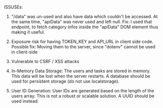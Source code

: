 
ISSUSEs:

1. "/data" was un-used and also have data which couldn't be accessed. At the same time, "apiData" was never
used and left null.
Fix: I used that endpoint, to fetch category infos inside the "apiData" DOM element thus making it useful.  

2. Exposure risk for having TOKEN_KEY and API_URL in client side code.
Possible fix: Moving them to the server, since "dotenv" cannot be used in client-side

3. Vulnerable to CSRF / XSS attacks

4. In-Memory Data Storage: The users and tasks are stored in memory. This data will be lost when the server restarts. A database should be used for persistent storage (do not use localstorage).

5. User ID Generation: User IDs are generated based on the length of the users array. This is not a robust or scalable solution. A UUID should be used instead.
